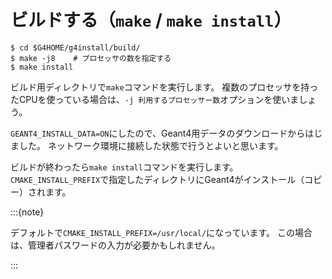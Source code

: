 # ビルドする（``make`` / ``make install``）

```console
$ cd $G4HOME/g4install/build/
$ make -j8    # プロセッサの数を指定する
$ make install
```

ビルド用ディレクトリで``make``コマンドを実行します。
複数のプロセッサを持ったCPUを使っている場合は、``-j 利用するプロセッサー数``オプションを使いましょう。

``GEANT4_INSTALL_DATA=ON``にしたので、Geant4用データのダウンロードからはじました。
ネットワーク環境に接続した状態で行うとよいと思います。

ビルドが終わったら``make install``コマンドを実行します。
``CMAKE_INSTALL_PREFIX``で指定したディレクトリにGeant4がインストール（コピー）されます。

:::{note}

デフォルトで``CMAKE_INSTALL_PREFIX=/usr/local/``になっています。
この場合は、管理者パスワードの入力が必要かもしれません。

:::

